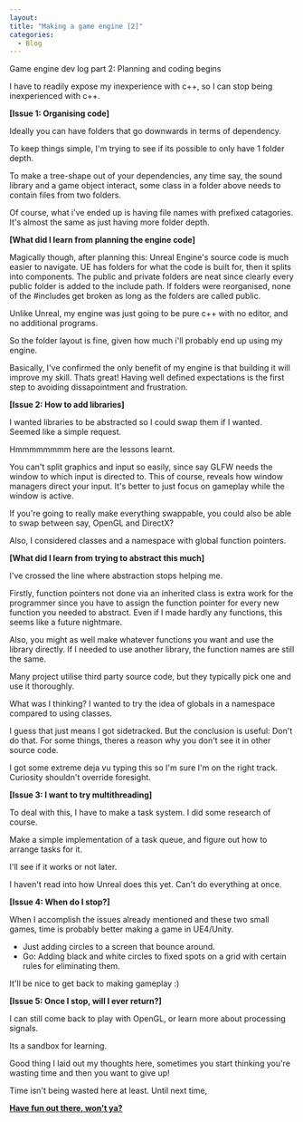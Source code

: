 ```yaml
--- 
layout:
title: "Making a game engine [2]"
categories:
  - Blog
---
```


Game engine dev log part 2: Planning and coding begins

I have to readily expose my inexperience with c++, so I can stop being inexperienced with c++.

<b>[Issue 1: Organising code]</b>

Ideally you can have folders that go downwards in terms of dependency.

To keep things simple, I'm trying to see if its possible to only have 1 folder depth.

To make a tree-shape out of your dependencies, any time say, the sound library and a game object interact, 
some class in a folder above needs to contain files from two folders.

Of course, what i've ended up is having file names with prefixed catagories. It's almost the same as just having more folder depth.

<b>[What did I learn from planning the engine code]</b>

Magically though, after planning this: Unreal Engine's source code is much easier to navigate. UE has folders for what the code is built for, then it splits into components. The public and private folders are neat since clearly every public folder is added to the include path. If folders were reorganised, none of the #includes get broken as long as the folders are called public.

Unlike Unreal, my engine was just going to be pure c++ with no editor, and no additional programs. 

So the folder layout is fine, given how much i'll probably end up using my engine.

Basically, I've confirmed the only benefit of my engine is that building it will improve my skill. Thats great! Having well defined expectations is the first step to avoiding dissapointment and frustration.

<b>[Issue 2: How to add libraries]</b>

I wanted libraries to be abstracted so I could swap them if I wanted. Seemed like a simple request. 

Hmmmmmmmm here are the lessons learnt.

You can't split graphics and input so easily, since say GLFW needs the window to which input is directed to.
This of course, reveals how window managers direct your input. It's better to just focus on gameplay while the window is active.

If you're going to really make everything swappable, you could also be able to swap between say, OpenGL and DirectX?

Also, I considered classes and a namespace with global function pointers.

<b>[What did I learn from trying to abstract this much]</b>

I've crossed the line where abstraction stops helping me.

Firstly, function pointers not done via an inherited class is extra work for the programmer since you have to assign the function pointer for every new function you needed to abstract. Even if I made hardly any functions, this seems like a future nightmare.

Also, you might as well make whatever functions you want and use the library directly. If I needed to use another library, the function names are still the same.

Many project utilise third party source code, but they typically pick one and use it thoroughly.

What was I thinking? I wanted to try the idea of globals in a namespace compared to using classes. 

I guess that just means I got sidetracked. But the conclusion is useful: Don't do that. For some things, theres a reason why you don't see it in other source code.

I got some extreme deja vu typing this so I'm sure I'm on the right track. Curiosity shouldn't override foresight.

<b>[Issue 3: I want to try multithreading]</b>

To deal with this, I have to make a task system. I did some research of course.

Make a simple implementation of a task queue, and figure out how to arrange tasks for it.

I'll see if it works or not later.

I haven't read into how Unreal does this yet. Can't do everything at once.

<b>[Issue 4: When do I stop?]</b>

When I accomplish the issues already mentioned and these two small games, time is probably better making a game in UE4/Unity.

 - Just adding circles to a screen that bounce around.
 - Go: Adding black and white circles to fixed spots on a grid with certain rules for eliminating them.
 
It'll be nice to get back to making gameplay :)

<b>[Issue 5: Once I stop, will I ever return?]</b>

I can still come back to play with OpenGL, or learn more about processing signals.

Its a sandbox for learning. 

Good thing I laid out my thoughts here, sometimes you start thinking you're wasting time and then you want to give up!

Time isn't being wasted here at least. Until next time,


<b><a href="https://github.com/iuyhcdfs/amaneshi">Have fun out there, won't ya?</a></b>
